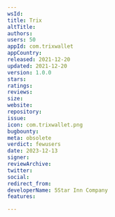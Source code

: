 ```yaml
---
wsId: 
title: Trix
altTitle: 
authors: 
users: 50
appId: com.trixwallet
appCountry: 
released: 2021-12-20
updated: 2021-12-20
version: 1.0.0
stars: 
ratings: 
reviews: 
size: 
website: 
repository: 
issue: 
icon: com.trixwallet.png
bugbounty: 
meta: obsolete
verdict: fewusers
date: 2023-12-13
signer: 
reviewArchive: 
twitter: 
social: 
redirect_from: 
developerName: 5Star Inn Company
features: 

---
```


